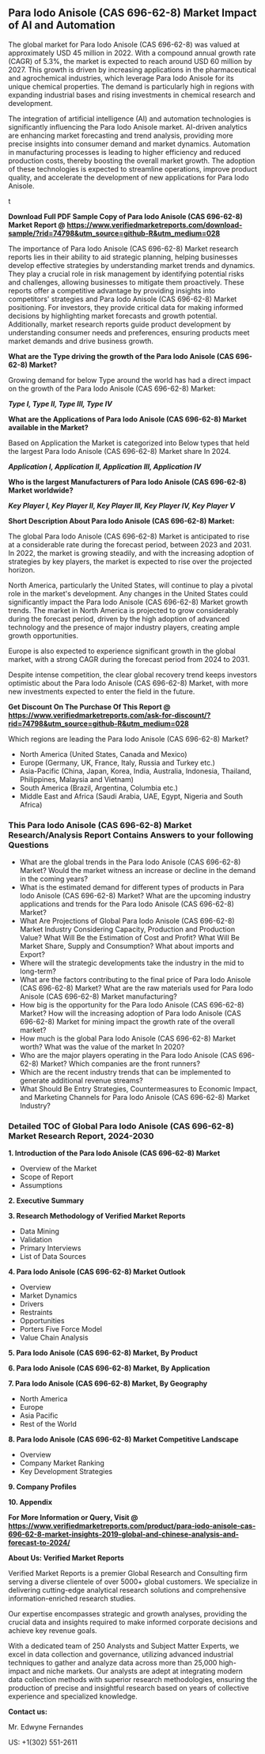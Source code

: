<h2>Para Iodo Anisole (CAS 696-62-8) Market Impact of AI and Automation</h2><p>The global market for Para Iodo Anisole (CAS 696-62-8) was valued at approximately USD 45 million in 2022. With a compound annual growth rate (CAGR) of 5.3%, the market is expected to reach around USD 60 million by 2027. This growth is driven by increasing applications in the pharmaceutical and agrochemical industries, which leverage Para Iodo Anisole for its unique chemical properties. The demand is particularly high in regions with expanding industrial bases and rising investments in chemical research and development.</p><p>The integration of artificial intelligence (AI) and automation technologies is significantly influencing the Para Iodo Anisole market. AI-driven analytics are enhancing market forecasting and trend analysis, providing more precise insights into consumer demand and market dynamics. Automation in manufacturing processes is leading to higher efficiency and reduced production costs, thereby boosting the overall market growth. The adoption of these technologies is expected to streamline operations, improve product quality, and accelerate the development of new applications for Para Iodo Anisole.</p>t</p><p id="" class=""><strong>Download Full PDF Sample Copy of Para Iodo Anisole (CAS 696-62-8) Market Report @ <a href="https://www.verifiedmarketreports.com/download-sample/?rid=74798&utm_source=github-R&utm_medium=028" target="_blank">https://www.verifiedmarketreports.com/download-sample/?rid=74798&utm_source=github-R&utm_medium=028</a></strong></p><p>The importance of&nbsp;Para Iodo Anisole (CAS 696-62-8) Market research reports lies in their ability to aid strategic planning, helping businesses develop effective strategies by understanding market trends and dynamics. They play a crucial role in risk management by identifying potential risks and challenges, allowing businesses to mitigate them proactively. These reports offer a competitive advantage by providing insights into competitors' strategies and Para Iodo Anisole (CAS 696-62-8) Market positioning. For investors, they provide critical data for making informed decisions by highlighting market forecasts and growth potential. Additionally, market research reports guide product development by understanding consumer needs and preferences, ensuring products meet market demands and drive business growth.</p><p><strong>What are the&nbsp;Type driving the growth of the Para Iodo Anisole (CAS 696-62-8) Market?</strong></p><p id="" class="">Growing demand for below Type around the world has had a direct impact on the growth of the Para Iodo Anisole (CAS 696-62-8) Market:</p><em><strong>Type I, Type II, Type III, Type IV</strong></em></p><strong>What are the&nbsp;Applications&nbsp;of Para Iodo Anisole (CAS 696-62-8) Market available in the Market?</strong></p><p id="" class="">Based on Application the Market is categorized into Below types that held the largest Para Iodo Anisole (CAS 696-62-8) Market share In 2024.</p><em><strong>Application I, Application II, Application III, Application IV</strong></em></p><strong>Who is the largest Manufacturers of Para Iodo Anisole (CAS 696-62-8) Market worldwide?</strong></p><p><em><strong>Key Player I, Key Player II, Key Player III, Key Player IV, Key Player V</strong></em></p><p id="" class=""><strong>Short Description About Para Iodo Anisole (CAS 696-62-8) Market:</strong></p><p>The global Para Iodo Anisole (CAS 696-62-8) Market is anticipated to rise at a considerable rate during the forecast period, between 2023 and 2031. In 2022, the market is growing steadily, and with the increasing adoption of strategies by key players, the market is expected to rise over the projected horizon.</p><p>North America, particularly the United States, will continue to play a pivotal role in the market's development. Any changes in the United States could significantly impact the Para Iodo Anisole (CAS 696-62-8) Market growth trends. The market in North America is projected to grow considerably during the forecast period, driven by the high adoption of advanced technology and the presence of major industry players, creating ample growth opportunities.</p><p>Europe is also expected to experience significant growth in the global market, with a strong CAGR during the forecast period from 2024 to 2031.</p><p>Despite intense competition, the clear global recovery trend keeps investors optimistic about the Para Iodo Anisole (CAS 696-62-8) Market, with more new investments expected to enter the field in the future.</p><p id="" class=""><strong>Get Discount On The Purchase Of This Report @ <a href="https://www.verifiedmarketreports.com/ask-for-discount/?rid=74798&utm_source=github-R&utm_medium=028" target="_blank">https://www.verifiedmarketreports.com/ask-for-discount/?rid=74798&utm_source=github-R&utm_medium=028</a></strong></p>Which regions are leading the Para Iodo Anisole (CAS 696-62-8) Market?</p><ul><li>North America (United States, Canada and Mexico)</li><li>Europe (Germany, UK, France, Italy, Russia and Turkey etc.)</li><li>Asia-Pacific (China, Japan, Korea, India, Australia, Indonesia, Thailand, Philippines, Malaysia and Vietnam)</li><li>South America (Brazil, Argentina, Columbia etc.)</li><li>Middle East and Africa (Saudi Arabia, UAE, Egypt, Nigeria and South Africa)</li></ul><h3 id="" class="">This Para Iodo Anisole (CAS 696-62-8) Market Research/Analysis Report Contains Answers to your following Questions</h3><ul><li>What are the global trends in the Para Iodo Anisole (CAS 696-62-8) Market? Would the market witness an increase or decline in the demand in the coming years?</li><li>What is the estimated demand for different types of products in Para Iodo Anisole (CAS 696-62-8) Market? What are the upcoming industry applications and trends for the Para Iodo Anisole (CAS 696-62-8) Market?</li><li>What Are Projections of Global Para Iodo Anisole (CAS 696-62-8) Market Industry Considering Capacity, Production and Production Value? What Will Be the Estimation of Cost and Profit? What Will Be Market Share, Supply and Consumption? What about imports and Export?</li><li>Where will the strategic developments take the industry in the mid to long-term?</li><li>What are the factors contributing to the final price of Para Iodo Anisole (CAS 696-62-8) Market? What are the raw materials used for Para Iodo Anisole (CAS 696-62-8) Market manufacturing?</li><li>How big is the opportunity for the Para Iodo Anisole (CAS 696-62-8) Market? How will the increasing adoption of Para Iodo Anisole (CAS 696-62-8) Market for mining impact the growth rate of the overall market?</li><li>How much is the global Para Iodo Anisole (CAS 696-62-8) Market worth? What was the value of the market In 2020?</li><li>Who are the major players operating in the Para Iodo Anisole (CAS 696-62-8) Market? Which companies are the front runners?</li><li>Which are the recent industry trends that can be implemented to generate additional revenue streams?</li><li>What Should Be Entry Strategies, Countermeasures to Economic Impact, and Marketing Channels for Para Iodo Anisole (CAS 696-62-8) Market Industry?</li></ul><h3 id="" class="">Detailed TOC of Global Para Iodo Anisole (CAS 696-62-8) Market Research Report, 2024-2030</h3><p id="" class=""><strong>1. Introduction of the Para Iodo Anisole (CAS 696-62-8) Market</strong></p><ul><li>Overview of the Market</li><li>Scope of Report</li><li>Assumptions</li></ul><p id="" class=""><strong>2. Executive Summary</strong></p><p id="" class=""><strong>3. Research Methodology of Verified Market Reports</strong></p><ul><li>Data Mining</li><li>Validation</li><li>Primary Interviews</li><li>List of Data Sources</li></ul><p id="" class=""><strong>4. Para Iodo Anisole (CAS 696-62-8) Market Outlook</strong></p><ul><li>Overview</li><li>Market Dynamics</li><li>Drivers</li><li>Restraints</li><li>Opportunities</li><li>Porters Five Force Model</li><li>Value Chain Analysis</li></ul><p id="" class=""><strong>5. Para Iodo Anisole (CAS 696-62-8) Market, By Product</strong></p><p id="" class=""><strong>6. Para Iodo Anisole (CAS 696-62-8) Market, By Application</strong></p><p id="" class=""><strong>7. Para Iodo Anisole (CAS 696-62-8) Market, By Geography</strong></p><ul><li>North America</li><li>Europe</li><li>Asia Pacific</li><li>Rest of the World</li></ul><p id="" class=""><strong>8. Para Iodo Anisole (CAS 696-62-8) Market Competitive Landscape</strong></p><ul><li>Overview</li><li>Company Market Ranking</li><li>Key Development Strategies</li></ul><p id="" class=""><strong>9. Company Profiles</strong></p><p id="" class=""><strong>10. Appendix</strong></p><p id="" class=""><strong>For More Information or Query, Visit @ <a href="https://www.verifiedmarketreports.com/product/para-iodo-anisole-cas-696-62-8-market-insights-2019-global-and-chinese-analysis-and-forecast-to-2024/" target="_blank">https://www.verifiedmarketreports.com/product/para-iodo-anisole-cas-696-62-8-market-insights-2019-global-and-chinese-analysis-and-forecast-to-2024/</a></strong></p><p id="" class=""><strong>About Us: Verified Market Reports</strong></p><p id="" class="">Verified Market Reports is a premier Global Research and Consulting firm serving a diverse clientele of over 5000+ global customers. We specialize in delivering cutting-edge analytical research solutions and comprehensive information-enriched research studies.</p><p id="" class="">Our expertise encompasses strategic and growth analyses, providing the crucial data and insights required to make informed corporate decisions and achieve key revenue goals.</p><p id="" class="">With a dedicated team of 250 Analysts and Subject Matter Experts, we excel in data collection and governance, utilizing advanced industrial techniques to gather and analyze data across more than 25,000 high-impact and niche markets. Our analysts are adept at integrating modern data collection methods with superior research methodologies, ensuring the production of precise and insightful research based on years of collective experience and specialized knowledge.</p><p id="" class=""><strong>Contact us:</strong></p><p id="" class="">Mr. Edwyne Fernandes</p><p id="" class="">US: +1(302) 551-2611</p>